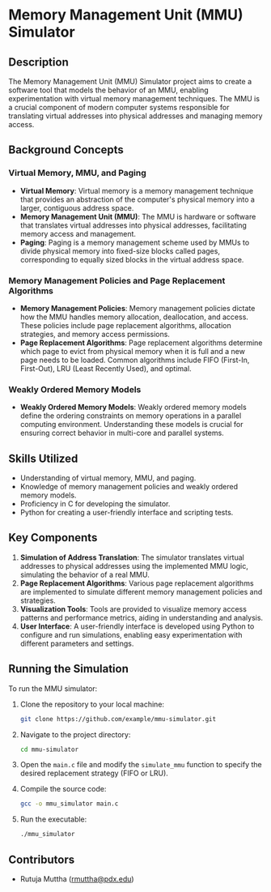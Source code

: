# Memory Management Unit (MMU) Simulator

## Description
The Memory Management Unit (MMU) Simulator project aims to create a software tool that models the behavior of an MMU, enabling experimentation with virtual memory management techniques. The MMU is a crucial component of modern computer systems responsible for translating virtual addresses into physical addresses and managing memory access.

## Background Concepts
### Virtual Memory, MMU, and Paging
- **Virtual Memory**: Virtual memory is a memory management technique that provides an abstraction of the computer's physical memory into a larger, contiguous address space.
- **Memory Management Unit (MMU)**: The MMU is hardware or software that translates virtual addresses into physical addresses, facilitating memory access and management.
- **Paging**: Paging is a memory management scheme used by MMUs to divide physical memory into fixed-size blocks called pages, corresponding to equally sized blocks in the virtual address space.

### Memory Management Policies and Page Replacement Algorithms
- **Memory Management Policies**: Memory management policies dictate how the MMU handles memory allocation, deallocation, and access. These policies include page replacement algorithms, allocation strategies, and memory access permissions.
- **Page Replacement Algorithms**: Page replacement algorithms determine which page to evict from physical memory when it is full and a new page needs to be loaded. Common algorithms include FIFO (First-In, First-Out), LRU (Least Recently Used), and optimal.

### Weakly Ordered Memory Models
- **Weakly Ordered Memory Models**: Weakly ordered memory models define the ordering constraints on memory operations in a parallel computing environment. Understanding these models is crucial for ensuring correct behavior in multi-core and parallel systems.

## Skills Utilized
- Understanding of virtual memory, MMU, and paging.
- Knowledge of memory management policies and weakly ordered memory models.
- Proficiency in C for developing the simulator.
- Python for creating a user-friendly interface and scripting tests.

## Key Components
1. **Simulation of Address Translation**: The simulator translates virtual addresses to physical addresses using the implemented MMU logic, simulating the behavior of a real MMU.
2. **Page Replacement Algorithms**: Various page replacement algorithms are implemented to simulate different memory management policies and strategies.
3. **Visualization Tools**: Tools are provided to visualize memory access patterns and performance metrics, aiding in understanding and analysis.
4. **User Interface**: A user-friendly interface is developed using Python to configure and run simulations, enabling easy experimentation with different parameters and settings.

## Running the Simulation

To run the MMU simulator:

1. Clone the repository to your local machine:

   ```bash
   git clone https://github.com/example/mmu-simulator.git
   ```

2. Navigate to the project directory:

   ```bash
   cd mmu-simulator
   ```

3. Open the `main.c` file and modify the `simulate_mmu` function to specify the desired replacement strategy (FIFO or LRU).

4. Compile the source code:

   ```bash
   gcc -o mmu_simulator main.c
   ```

5. Run the executable:

   ```bash
   ./mmu_simulator
   ```

## Contributors
- Rutuja Muttha
(rmuttha@pdx.edu)


